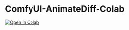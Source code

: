 # ComfyUI-AnimateDiff-Colab

<a href="https://colab.research.google.com/github/gold3bear/ComfyUI-AnimateDiff-Colab/blob/main/Comfyui-AnimateDiff-Colab.ipynb">
  <img src="https://colab.research.google.com/assets/colab-badge.svg" alt="Open In Colab"/>
</a>
